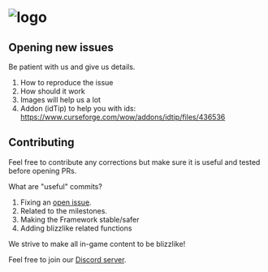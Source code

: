 ﻿# ![logo](http://ascemu.org/images/logo.png)

## Opening new issues
Be patient with us and give us details.
 1. How to reproduce the issue
 2. How should it work
 3. Images will help us a lot
 4. Addon (idTip) to help you with ids: https://www.curseforge.com/wow/addons/idtip/files/436536

## Contributing
Feel free to contribute any corrections but make sure it is useful and tested before opening PRs.

What are "useful" commits?
 1. Fixing an [open issue](https://github.com/AscEmu/AscEmu/issues).
 2. Related to the milestones.
 3. Making the Framework stable/safer
 4. Adding blizzlike related functions

We strive to make all in-game content to be blizzlike!

Feel free to join our [Discord server](https://discord.com/invite/CBdgrh7).
